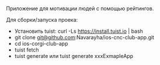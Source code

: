 Приложение для мотивации людей с помощью рейтингов.

Для сборки/запуска проека:
- Установить tuist: curl -Ls https://install.tuist.io | bash
- git clone git@github.com:Navarayha/ios-cnc-club-app.git
- cd ios-corgi-club-app
- tuist fetch
- tuist generate или tuist generate xxxExmapleApp
